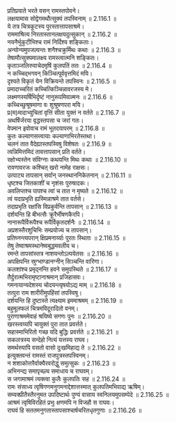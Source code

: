 

  
प्रतिप्रयाते भरते वसन् रामस्तपोवने।  
लक्षयामास सोद्वेगमथौत्सुक्यं तपस्विनाम् ॥ 2.116.1 ॥   
ये तत्र चित्रकूटस्य पुरस्तात्तापसाश्रमे।  
राममाश्रित्य निरतास्तानलक्षयदुत्सुकान् ॥ 2.116.2 ॥   
नयनैर्भुकुटीभिश्च रामं निर्दिश्य शङ्किताः।  
अन्योन्यमुपजल्पन्तः शनैश्चक्रुर्मिथः कथाः ॥ 2.116.3 ॥   
तेषामौत्सुक्यमालक्ष्य रामस्त्वात्मनि शङ्कितः।  
कृताञ्जलिरुवाचेदमृषिं कुलपतिं ततः ॥ 2.116.4 ॥   
न कच्चिद्भगवन् किञ्चित्पूर्ववृत्तमिदं मयि।  
दृश्यते विकृतं येन विक्रियन्ते तपस्विनः ॥ 2.116.5 ॥   
प्रमादाच्चरितं कच्चित्किञ्चिन्नावरजस्य मे।  
लक्ष्मणस्यर्षिभिर्दृष्टं नानुरूपमिवात्मनः ॥ 2.116.6 ॥   
कच्चिच्छुश्रूषमाणा वः शुश्रूषणपरा मयि।  
प्र(म)मादाभ्युचितां वृत्तिं सीता युक्तं न वर्तते ॥ 2.116.7 ॥   
अथर्षिर्जरया वृद्धस्तपसा च जरां गतः।  
वेपमान इवोवाच रामं भूतदयापरम् ॥ 2.116.8 ॥   
कुतः कल्याणसत्त्वायाः कल्याणाभिरतेस्तथा।  
चलनं तात वैदेह्यास्तपस्विषु विशेषतः ॥ 2.116.9 ॥   
त्वन्निमित्तमिदं तावत्तापसान् प्रति वर्तते।  
रक्षोभ्यस्तेन संविग्नाः कथयन्ति मिथः कथाः ॥ 2.116.10 ॥   
रावणावरजः कश्चित् खरो नामेह राक्षसः।  
उत्पाट्य तापसान् सर्वान् जनस्थाननिकेतनान् ॥ 2.116.11 ॥   
धृष्टश्च जितकाशीं च नृशंसः पुरुषादकः।  
अवलिप्तश्च पापश्च त्वां च तात न मृष्यते ॥ 2.116.12 ॥   
त्वं यदाप्रभृति ह्यस्मिन्नाश्रमे तात वर्तसे।  
तदाप्रभृति रक्षांसि विप्रकुर्वन्ति तापसान् ॥ 2.116.13 ॥   
दर्शयन्ति हि बीभत्सैः क्रूरैर्भीषणकैरपि।  
नानारूपैर्विरूपैश्च रूपैर्विकृतदर्शनैः ॥ 2.116.14 ॥   
अप्रशस्तैरशुचिभिः सम्प्रयोज्य च तापसान्।  
प्रतिघ्नन्त्यपरान् क्षिप्रमनार्य्याः पुरतः स्थिताः ॥ 2.116.15 ॥   
तेषु तेष्वाश्रमस्थानेष्वबुद्धमवलीय च।  
रमन्ते तापसांस्तत्र नाशयन्तोऽल्पयेतसः ॥ 2.116.16 ॥   
अपक्षिपन्ति स्रुग्भाण्डानग्नीन् सिञ्चन्ति वारिणा।  
कलशांश्च प्रमृद्नन्ति हवने समुपस्थिते ॥ 2.116.17 ॥   
तैर्दुरात्मभिरामृष्टानाश्रमान् प्रजिहासवः।  
गमनायान्यदेशस्य चोदयन्त्यृषयोऽद्य माम् ॥ 2.116.18 ॥   
तत्पुरा राम शारीरीमुपहिंसां तपस्विषु।  
दर्शयन्ति हि दुष्टास्ते त्यक्ष्याम इममाश्रमम् ॥ 2.116.19 ॥   
बहुमूलफलं चित्रमविदूरादितो वनम्।  
पुराणाश्रममेवाहं श्रयिष्ये सगणः पुनः ॥ 2.116.20 ॥   
खरस्त्वय्यपि चायुक्तं पुरा तात प्रवर्त्तते।  
सहास्माभिरितो गच्छ यदि बुद्धिः प्रवर्त्तते ॥ 2.116.21 ॥   
सकलत्रस्य सन्देहो नित्यं यत्तस्य राघव।  
समर्थस्यापि वसतो वासो दुःखमिहाद्य ते ॥ 2.116.22 ॥   
इत्युक्तवन्तं रामस्तं राजपुत्रस्तपस्विनम्।  
न शशाकोत्तरैर्वाक्यैरवरोद्धुं समुत्सुकः ॥ 2.116.23 ॥   
अभिनन्द्य समापृच्छ्य समाधाय च राघवम्।  
स जगामाश्रमं त्यक्त्वा कुलैः कुलपतिः सह ॥ 2.116.24 ॥   
रामः संसाध्य त्वृषिगणमनुगमनाद्देशात्तस्मात् कुलपतिमभिवाद्य ऋषिम्।  
सम्यक्प्रीतैस्तैरनुमत उपदिष्टार्थः पुण्यं वासाय स्वनिलयमुपसम्पेदे ॥ 2.116.25 ॥   
आश्रमं त्वृषिविरहितं प्रभुः क्षणमपि न विजहौ स राघवः।  
राघवं हि सततमनुगतास्तापसाश्चार्षचरितधृतगुणाः ॥ 2.116.26 ॥   
